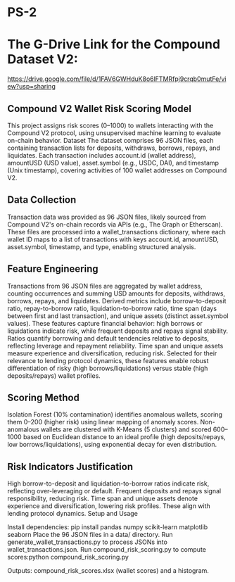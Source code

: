 # PS-2
# The G-Drive Link for the Compound Dataset V2: 
https://drive.google.com/file/d/1FAV6GWHduK8o6lFTMRfpj9crqb0mutFe/view?usp=sharing

## Compound V2 Wallet Risk Scoring Model
This project assigns risk scores (0–1000) to wallets interacting with the Compound V2 protocol, using unsupervised machine learning to evaluate on-chain behavior.
Dataset
The dataset comprises 96 JSON files, each containing transaction lists for deposits, withdraws, borrows, repays, and liquidates. Each transaction includes account.id (wallet address), amountUSD (USD value), asset.symbol (e.g., USDC, DAI), and timestamp (Unix timestamp), covering activities of 100 wallet addresses on Compound V2.

## Data Collection
Transaction data was provided as 96 JSON files, likely sourced from Compound V2's on-chain records via APIs (e.g., The Graph or Etherscan). These files are processed into a wallet_transactions dictionary, where each wallet ID maps to a list of transactions with keys account.id, amountUSD, asset.symbol, timestamp, and type, enabling structured analysis.

## Feature Engineering
Transactions from 96 JSON files are aggregated by wallet address, counting occurrences and summing USD amounts for deposits, withdraws, borrows, repays, and liquidates. Derived metrics include borrow-to-deposit ratio, repay-to-borrow ratio, liquidation-to-borrow ratio, time span (days between first and last transaction), and unique assets (distinct asset.symbol values). These features capture financial behavior: high borrows or liquidations indicate risk, while frequent deposits and repays signal stability. Ratios quantify borrowing and default tendencies relative to deposits, reflecting leverage and repayment reliability. Time span and unique assets measure experience and diversification, reducing risk. Selected for their relevance to lending protocol dynamics, these features enable robust differentiation of risky (high borrows/liquidations) versus stable (high deposits/repays) wallet profiles.

## Scoring Method
Isolation Forest (10% contamination) identifies anomalous wallets, scoring them 0–200 (higher risk) using linear mapping of anomaly scores. Non-anomalous wallets are clustered with K-Means (5 clusters) and scored 600–1000 based on Euclidean distance to an ideal profile (high deposits/repays, low borrows/liquidations), using exponential decay for even distribution.

## Risk Indicators Justification
High borrow-to-deposit and liquidation-to-borrow ratios indicate risk, reflecting over-leveraging or default. Frequent deposits and repays signal responsibility, reducing risk. Time span and unique assets denote experience and diversification, lowering risk profiles. These align with lending protocol dynamics.
Setup and Usage

Install dependencies: pip install pandas numpy scikit-learn matplotlib seaborn
Place the 96 JSON files in a data/ directory.
Run generate_wallet_transactions.py to process JSONs into wallet_transactions.json.
Run compound_risk_scoring.py to compute scores:python compound_risk_scoring.py

Outputs: compound_risk_scores.xlsx (wallet scores) and a histogram.
